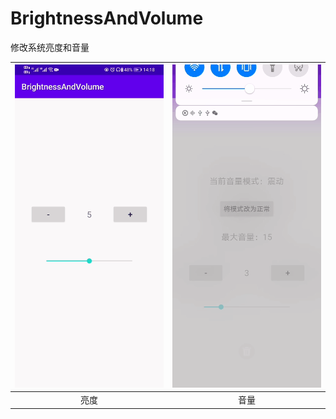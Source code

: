 # BrightnessAndVolume
修改系统亮度和音量

| <img src="/gif/brightness.gif" width="330"/> | <img src="/gif/volume.gif" width="330"/> | 
| :--: | :--: | 
| 亮度 | 音量 | 
